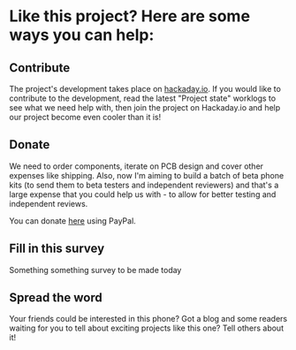 # Like this project? Here are some ways you can help:

## Contribute

The project's development takes place on [hackaday.io](https://hackaday.io/project/19035). If you would like to contribute to the development, read the latest "Project state" worklogs to see what we need help with, then join the project on Hackaday.io and help our project become even cooler than it is!


## Donate

We need to order components, iterate on PCB design and cover other expenses like shipping. Also, now I'm aiming to build a batch of beta phone kits (to send them to beta testers and independent reviewers) and that's a large expense that you could help us with - to allow for better testing and independent reviews.

You can donate [here](https://www.paypal.me/ZeroPhone) using PayPal.


## Fill in this survey

Something something survey to be made today


## Spread the word

Your friends could be interested in this phone? Got a blog and some readers waiting for you to tell about exciting projects like this one? Tell others about it!
